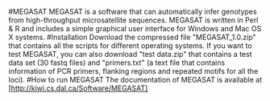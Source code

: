 #MEGASAT
MEGASAT is a software that can automatically infer genotypes from high-throughput microsatellite sequences. MEGASAT is written in Perl & R and includes a simple graphical user interface for Windows and Mac OS X systems.
#Installation
Download the compressed file "MEGASAT_1.0.zip" that contains all the scripts for different operating systems.
If you want to test MEGASAT, you can also download "test data.zip" that contains a test data set (30 fastq files) and "primers.txt" (a text file that contains information of PCR primers, flanking regions and repeated motifs for all the loci). 
#How to run MEGASAT
The documentation of MEGASAT is available at [http://kiwi.cs.dal.ca/Software/MEGASAT]
